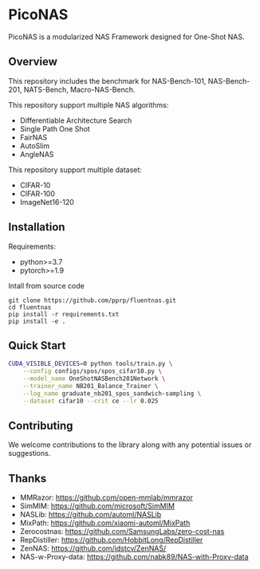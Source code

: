 # PicoNAS

PicoNAS is a modularized NAS Framework designed for One-Shot NAS.



## Overview

This repository includes the benchmark for NAS-Bench-101, NAS-Bench-201, NATS-Bench, Macro-NAS-Bench.

This repository support multiple NAS algorithms:

- Differentiable Architecture Search
- Single Path One Shot
- FairNAS
- AutoSlim
- AngleNAS

This repository support multiple dataset:

- CIFAR-10
- CIFAR-100
- ImageNet16-120



## Installation

Requirements:

- python>=3.7
- pytorch>=1.9



Intall from source code

```
git clone https://github.com/pprp/fluentnas.git
cd fluentnas
pip install -r requirements.txt
pip install -e .
```



## Quick Start

```bash
CUDA_VISIBLE_DEVICES=0 python tools/train.py \
	--config configs/spos/spos_cifar10.py \
	--model_name OneShotNASBench201Network \
	--trainer_name NB201_Balance_Trainer \
	--log_name graduate_nb201_spos_sandwich-sampling \
	--dataset cifar10 --crit ce --lr 0.025
```



## Contributing

We welcome contributions to the library along with any potential issues or suggestions.



## Thanks

- MMRazor: https://github.com/open-mmlab/mmrazor
- SimMIM: https://github.com/microsoft/SimMIM
- NASLib: https://github.com/automl/NASLib
- MixPath: https://github.com/xiaomi-automl/MixPath
- Zerocostnas: https://github.com/SamsungLabs/zero-cost-nas
- RepDistiller: https://github.com/HobbitLong/RepDistiller
- ZenNAS: https://github.com/idstcv/ZenNAS/
- NAS-w-Proxy-data: https://github.com/nabk89/NAS-with-Proxy-data
